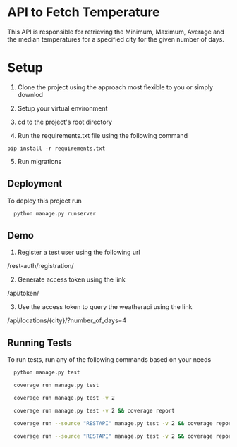 
# API to Fetch Temperature

This API is responsible for retrieving the Minimum, Maximum, Average and the median temperatures for a specified city for the given number of days.

# Setup
1. Clone the project using the approach most flexible to you or simply downlod

2. Setup your virtual environment

3. cd to the project's root directory

4. Run the requirements.txt file using the following command

```
pip install -r requirements.txt
```
5. Run migrations





## Deployment

To deploy this project run

```bash
  python manage.py runserver
```


## Demo

1. Register a test user using the following url

/rest-auth/registration/

2. Generate access token using the link

/api/token/

3. Use the access token to query the weatherapi 
using the link

/api/locations/{city}/?number_of_days=4

## Running Tests

To run tests, run any of the following commands
based on your needs

```bash
  python manage.py test

  coverage run manage.py test

  coverage run manage.py test -v 2

  coverage run manage.py test -v 2 && coverage report

  coverage run --source "RESTAPI" manage.py test -v 2 && coverage report

  coverage run --source "RESTAPI" manage.py test -v 2 && coverage report && coverage html

```

